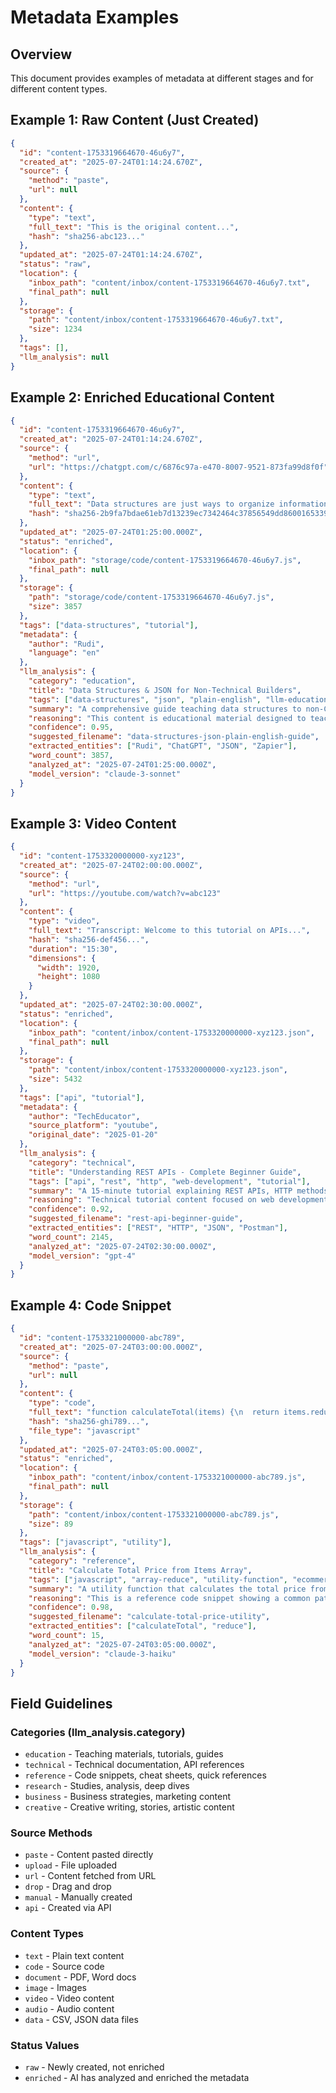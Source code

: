 # Metadata Examples

## Overview

This document provides examples of metadata at different stages and for different content types.

## Example 1: Raw Content (Just Created)

```json
{
  "id": "content-1753319664670-46u6y7",
  "created_at": "2025-07-24T01:14:24.670Z",
  "source": {
    "method": "paste",
    "url": null
  },
  "content": {
    "type": "text",
    "full_text": "This is the original content...",
    "hash": "sha256-abc123..."
  },
  "updated_at": "2025-07-24T01:14:24.670Z",
  "status": "raw",
  "location": {
    "inbox_path": "content/inbox/content-1753319664670-46u6y7.txt",
    "final_path": null
  },
  "storage": {
    "path": "content/inbox/content-1753319664670-46u6y7.txt",
    "size": 1234
  },
  "tags": [],
  "llm_analysis": null
}
```

## Example 2: Enriched Educational Content

```json
{
  "id": "content-1753319664670-46u6y7",
  "created_at": "2025-07-24T01:14:24.670Z",
  "source": {
    "method": "url",
    "url": "https://chatgpt.com/c/6876c97a-e470-8007-9521-873fa99d8f0f"
  },
  "content": {
    "type": "text",
    "full_text": "Data structures are just ways to organize information...",
    "hash": "sha256-2b9fa7bdae61eb7d13239ec7342464c37856549dd860016533941ecf97654b68"
  },
  "updated_at": "2025-07-24T01:25:00.000Z",
  "status": "enriched",
  "location": {
    "inbox_path": "storage/code/content-1753319664670-46u6y7.js",
    "final_path": null
  },
  "storage": {
    "path": "storage/code/content-1753319664670-46u6y7.js",
    "size": 3857
  },
  "tags": ["data-structures", "tutorial"],
  "metadata": {
    "author": "Rudi",
    "language": "en"
  },
  "llm_analysis": {
    "category": "education",
    "title": "Data Structures & JSON for Non-Technical Builders",
    "tags": ["data-structures", "json", "plain-english", "llm-education"],
    "summary": "A comprehensive guide teaching data structures to non-CS users who want to build with AI tools.",
    "reasoning": "This content is educational material designed to teach technical concepts to non-technical audiences.",
    "confidence": 0.95,
    "suggested_filename": "data-structures-json-plain-english-guide",
    "extracted_entities": ["Rudi", "ChatGPT", "JSON", "Zapier"],
    "word_count": 3857,
    "analyzed_at": "2025-07-24T01:25:00.000Z",
    "model_version": "claude-3-sonnet"
  }
}
```

## Example 3: Video Content

```json
{
  "id": "content-1753320000000-xyz123",
  "created_at": "2025-07-24T02:00:00.000Z",
  "source": {
    "method": "url",
    "url": "https://youtube.com/watch?v=abc123"
  },
  "content": {
    "type": "video",
    "full_text": "Transcript: Welcome to this tutorial on APIs...",
    "hash": "sha256-def456...",
    "duration": "15:30",
    "dimensions": {
      "width": 1920,
      "height": 1080
    }
  },
  "updated_at": "2025-07-24T02:30:00.000Z",
  "status": "enriched",
  "location": {
    "inbox_path": "content/inbox/content-1753320000000-xyz123.json",
    "final_path": null
  },
  "storage": {
    "path": "content/inbox/content-1753320000000-xyz123.json",
    "size": 5432
  },
  "tags": ["api", "tutorial"],
  "metadata": {
    "author": "TechEducator",
    "source_platform": "youtube",
    "original_date": "2025-01-20"
  },
  "llm_analysis": {
    "category": "technical",
    "title": "Understanding REST APIs - Complete Beginner Guide",
    "tags": ["api", "rest", "http", "web-development", "tutorial"],
    "summary": "A 15-minute tutorial explaining REST APIs, HTTP methods, and how to make API calls.",
    "reasoning": "Technical tutorial content focused on web development concepts for beginners.",
    "confidence": 0.92,
    "suggested_filename": "rest-api-beginner-guide",
    "extracted_entities": ["REST", "HTTP", "JSON", "Postman"],
    "word_count": 2145,
    "analyzed_at": "2025-07-24T02:30:00.000Z",
    "model_version": "gpt-4"
  }
}
```

## Example 4: Code Snippet

```json
{
  "id": "content-1753321000000-abc789",
  "created_at": "2025-07-24T03:00:00.000Z",
  "source": {
    "method": "paste",
    "url": null
  },
  "content": {
    "type": "code",
    "full_text": "function calculateTotal(items) {\n  return items.reduce((sum, item) => sum + item.price, 0);\n}",
    "hash": "sha256-ghi789...",
    "file_type": "javascript"
  },
  "updated_at": "2025-07-24T03:05:00.000Z",
  "status": "enriched",
  "location": {
    "inbox_path": "content/inbox/content-1753321000000-abc789.js",
    "final_path": null
  },
  "storage": {
    "path": "content/inbox/content-1753321000000-abc789.js",
    "size": 89
  },
  "tags": ["javascript", "utility"],
  "llm_analysis": {
    "category": "reference",
    "title": "Calculate Total Price from Items Array",
    "tags": ["javascript", "array-reduce", "utility-function", "ecommerce"],
    "summary": "A utility function that calculates the total price from an array of items using reduce.",
    "reasoning": "This is a reference code snippet showing a common pattern for summing values in an array.",
    "confidence": 0.98,
    "suggested_filename": "calculate-total-price-utility",
    "extracted_entities": ["calculateTotal", "reduce"],
    "word_count": 15,
    "analyzed_at": "2025-07-24T03:05:00.000Z",
    "model_version": "claude-3-haiku"
  }
}
```

## Field Guidelines

### Categories (llm_analysis.category)
- `education` - Teaching materials, tutorials, guides
- `technical` - Technical documentation, API references
- `reference` - Code snippets, cheat sheets, quick references
- `research` - Studies, analysis, deep dives
- `business` - Business strategies, marketing content
- `creative` - Creative writing, stories, artistic content

### Source Methods
- `paste` - Content pasted directly
- `upload` - File uploaded
- `url` - Content fetched from URL
- `drop` - Drag and drop
- `manual` - Manually created
- `api` - Created via API

### Content Types
- `text` - Plain text content
- `code` - Source code
- `document` - PDF, Word docs
- `image` - Images
- `video` - Video content
- `audio` - Audio content
- `data` - CSV, JSON data files

### Status Values
- `raw` - Newly created, not enriched
- `enriched` - AI has analyzed and enriched the metadata